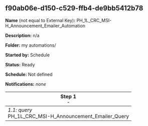 ## f90ab06e-d150-c529-ffb4-de9bb5412b78

**Name** (not equal to External Key)**:** PH_1L_CRC_MSI-H_Announcement_Emailer_Automation

**Description:** n/a

**Folder:** my automations/

**Started by:** Schedule

**Status:** Ready

**Schedule:** Not defined

**Notifications:** _none_


| Step 1<br>_<small>-</small>_ |
| --- |
| _1.1: query_<br>PH_1L_CRC_MSI-H_Announcement_Emailer_Query |

